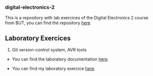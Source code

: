 ### digital-electronics-2
This is a repository with lab exercices of the Digital Electronics 2 course from BUT, you can find the repository [here](https://github.com/tomas-fryza/digital-electronics-2)

## Laboratory Exercices
1. Git version-control system, AVR tools

- You can find the laboratory documentation [here](https://github.com/tomas-fryza/digital-electronics-2/tree/master/labs/01-tools).

- You can find my laboratory exercice [here](https://github.com/galahadn4/digital-electronics-2/tree/main/lab1-blink_arduino/test).





